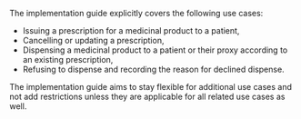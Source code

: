 The implementation guide explicitly covers the following use cases:
- Issuing a prescription for a medicinal product to a patient,
- Cancelling or updating a prescription,
- Dispensing a medicinal product to a patient or their proxy according to an existing prescription,
- Refusing to dispense and recording the reason for declined dispense.

The implementation guide aims to stay flexible for additional use cases and not add restrictions unless they are applicable for all related use cases as well.  